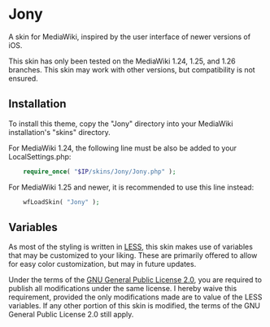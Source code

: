 # Jony
A skin for MediaWiki, inspired by the user interface of newer versions of iOS.

This skin has only been tested on the MediaWiki 1.24, 1.25, and 1.26 branches. This skin may work with other versions, but compatibility is not ensured.

## Installation
To install this theme, copy the "Jony" directory into your MediaWiki installation's "skins" directory.

For MediaWiki 1.24, the following line must be also be added to your LocalSettings.php:
```php
    require_once( "$IP/skins/Jony/Jony.php" );
```

For MediaWiki 1.25 and newer, it is recommended to use this line instead:
```php
    wfLoadSkin( "Jony" );
```

## Variables
As most of the styling is written in [LESS](http://lesscss.org/), this skin makes use of variables that may be customized to your liking. These are primarily offered to allow for easy color customization, but may in future updates.

Under the terms of the [GNU General Public License 2.0](https://www.gnu.org/licenses/old-licenses/gpl-2.0.html#SEC1), you are required to publish all modifications under the same license. I hereby waive this requirement, provided the only modifications made are to value of the LESS variables. If any other portion of this skin is modified, the terms of the GNU General Public License 2.0 still apply.
